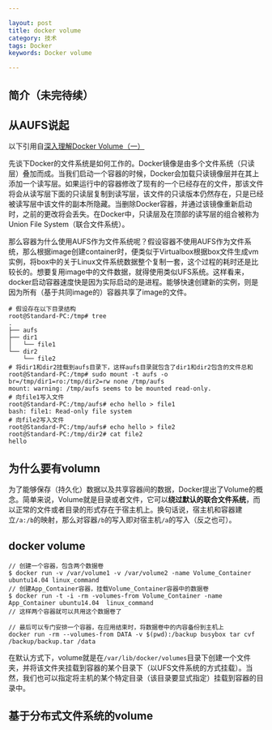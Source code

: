 ```yaml
---

layout: post
title: docker volume
category: 技术
tags: Docker
keywords: Docker volume

---
```


## 简介（未完待续）


## 从AUFS说起

以下引用自[深入理解Docker Volume（一）](http://dockone.io/article/128)

先谈下Docker的文件系统是如何工作的。Docker镜像是由多个文件系统（只读层）叠加而成。当我们启动一个容器的时候，Docker会加载只读镜像层并在其上添加一个读写层。如果运行中的容器修改了现有的一个已经存在的文件，那该文件将会从读写层下面的只读层复制到读写层，该文件的只读版本仍然存在，只是已经被读写层中该文件的副本所隐藏。当删除Docker容器，并通过该镜像重新启动时，之前的更改将会丢失。在Docker中，只读层及在顶部的读写层的组合被称为Union File System（联合文件系统）。

那么容器为什么使用AUFS作为文件系统呢？假设容器不使用AUFS作为文件系统，那么根据image创建container时，便类似于Virtualbox根据box文件生成vm实例，将box中的关于Linux文件系统数据整个复制一套，这个过程的耗时还是比较长的。想要复用image中的文件数据，就得使用类似UFS系统。这样看来，docker启动容器速度快是因为实际启动的是进程。能够快速创建新的实例，则是因为所有（基于共同image的）容器共享了image的文件。


	# 假设存在以下目录结构
    root@Standard-PC:/tmp# tree
    .
    ├── aufs
    ├── dir1
    │   └── file1
    └── dir2
        └── file2
    # 将dir1和dir2挂载到aufs目录下，这样aufs目录就包含了dir1和dir2包含的文件总和
    root@Standard-PC:/tmp# sudo mount -t aufs -o br=/tmp/dir1=ro:/tmp/dir2=rw none /tmp/aufs
    mount: warning: /tmp/aufs seems to be mounted read-only.
    # 向file1写入文件
    root@Standard-PC:/tmp/aufs# echo hello > file1
    bash: file1: Read-only file system
    # 向file2写入文件
    root@Standard-PC:/tmp/aufs# echo hello > file2
    root@Standard-PC:/tmp/dir2# cat file2 
    hello

## 为什么要有volumn 

为了能够保存（持久化）数据以及共享容器间的数据，Docker提出了Volume的概念。简单来说，Volume就是目录或者文件，它可以**绕过默认的联合文件系统**，而以正常的文件或者目录的形式存在于宿主机上。换句话说，宿主机和容器建立`/a:/b`的映射，那么对容器`/b`的写入即对宿主机`/a`的写入（反之也可）。

## docker volume


    // 创建一个容器，包含两个数据卷
    $ docker run -v /var/volume1 -v /var/volume2 -name Volume_Container ubuntu14.04 linux_command
    // 创建App_Container容器，挂载Volume_Container容器中的数据卷
    $ docker run -t -i -rm -volumes-from Volume_Container -name App_Container ubuntu14.04  linux_command
    // 这样两个容器就可以共用这个数据卷了
    
    // 最后可以专门安排一个容器，在应用结束时，将数据卷中的内容备份到主机上
    docker run -rm --volumes-from DATA -v $(pwd):/backup busybox tar cvf /backup/backup.tar /data
    
在默认方式下，volume就是在`/var/lib/docker/volumes`目录下创建一个文件夹，并将该文件夹挂载到容器的某个目录下（以UFS文件系统的方式挂载）。当然，我们也可以指定将主机的某个特定目录（该目录要显式指定）挂载到容器的目录中。

## 基于分布式文件系统的volume

